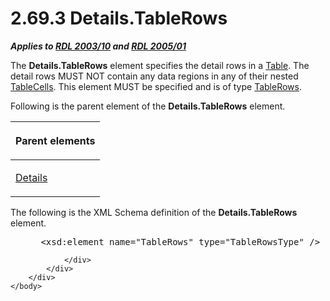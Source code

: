 <html dir="LTR" xmlns:mshelp="http://msdn.microsoft.com/mshelp" xmlns:ddue="http://ddue.schemas.microsoft.com/authoring/2003/5" xmlns:xlink="http://www.w3.org/1999/xlink" xmlns:tool="http://www.microsoft.com/tooltip">
    <head>
        <meta http-equiv="Content-Type" content="text/html; CHARSET=utf-8"></meta>
        <meta name="save" content="history"></meta>
        <title>2.69.3 Details.TableRows</title>
        <xml>
            <mshelp:toctitle title="2.69.3 Details.TableRows"></mshelp:toctitle>
            <mshelp:rltitle title="[MS-RDL]: Details.TableRows"></mshelp:rltitle>
            <mshelp:keyword index="A" term="26d1921c-fb14-4676-8d5e-61c94dc11a8e"></mshelp:keyword>
            <mshelp:attr name="DCSext.ContentType" value="open specification"></mshelp:attr>
            <mshelp:attr name="AssetID" value="26d1921c-fb14-4676-8d5e-61c94dc11a8e"></mshelp:attr>
            <mshelp:attr name="TopicType" value="kbRef"></mshelp:attr>
            <mshelp:attr name="DCSext.Title" value="[MS-RDL]: Details.TableRows" />
        </xml>
    </head>
    <body>
        <div id="header">
            <h1 class="heading">2.69.3 Details.TableRows</h1>
        </div>
        <div id="mainSection">
            <div id="mainBody">
                <div id="allHistory" class="saveHistory"></div>
                <div id="sectionSection0" class="section" name="collapseableSection">
                    

<p><b><i>Applies to </i></b><a href="a7e2ad00-07c8-4f6d-80ab-3ad55df7b233.md"><b><i>RDL 2003/10</i></b></a><b>
<i>and </i></b><a href="3ebe2912-4958-4832-b391-cad1f5e13338.md"><b><i>RDL 2005/01</i></b></a></p>

<p>The <b>Details.TableRows</b> element specifies the detail
rows in a <a href="660db744-699e-4ca3-a2d6-a5cab4bcf9b0.md">Table</a>. The
detail rows MUST NOT contain any data regions in any of their nested <a href="a60424f1-e149-4184-a9c1-78e4e507baae.md">TableCells</a>. This element
MUST be specified and is of type <a href="e0f8c5a6-4cdb-4fec-9bfc-cabf5ecd04ad.md">TableRows</a>.</p>

<p>Following is the parent element of the <b>Details.TableRows</b>
element.</p>

<table>
 <thead>
  <tr>
   <th>
   <p>Parent elements</p>
   </th>
  </tr>
 </thead>
 <tr>
  <td>
  <p><a href="10728959-73bf-46f9-b7a8-1b3612eda445.md">Details</a></p>
  </td>
 </tr>
</table>

<p>The following is the XML Schema definition of the <b>Details.TableRows</b>
element.           </p>

<dl>
<dd>
<div><pre> &lt;xsd:element name=&quot;TableRows&quot; type=&quot;TableRowsType&quot; /&gt;
</pre></div>
</dd></dl>


                </div>
            </div>
        </div>
    </body>
</html>